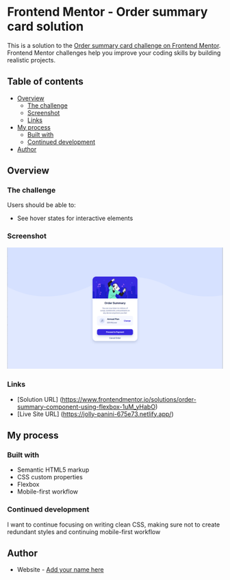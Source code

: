 # Frontend Mentor - Order summary card solution

This is a solution to the [Order summary card challenge on Frontend Mentor](https://www.frontendmentor.io/challenges/order-summary-component-QlPmajDUj). Frontend Mentor challenges help you improve your coding skills by building realistic projects. 

## Table of contents

- [Overview](#overview)
  - [The challenge](#the-challenge)
  - [Screenshot](#screenshot)
  - [Links](#links)
- [My process](#my-process)
  - [Built with](#built-with)
  - [Continued development](#continued-development)
- [Author](#author)



## Overview

### The challenge

Users should be able to:

- See hover states for interactive elements

### Screenshot

![](./final-screenshot.png)

### Links

- [Solution URL] (https://www.frontendmentor.io/solutions/order-summary-component-using-flexbox-1uM_yHabO)
- [Live Site URL] (https://jolly-panini-675e73.netlify.app/)

## My process

### Built with

- Semantic HTML5 markup
- CSS custom properties
- Flexbox
- Mobile-first workflow


### Continued development

I want to continue focusing on writing clean CSS, making sure not to create redundant styles and continuing mobile-first workflow

## Author

- Website - [Add your name here](https://www.your-site.com)


